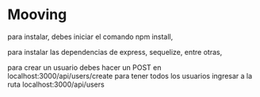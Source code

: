 # Mooving

para instalar, debes iniciar el comando npm install,

para instalar las dependencias de express, sequelize, entre otras,

para crear un usuario debes hacer un POST en localhost:3000/api/users/create
para tener todos los usuarios ingresar a la ruta localhost:3000/api/users